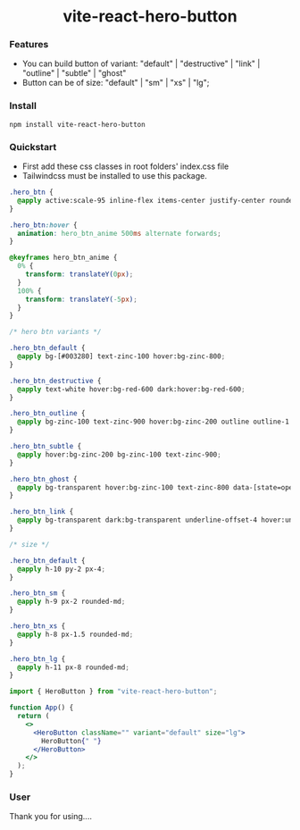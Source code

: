 <div align="center">
        <h1>
        vite-react-hero-button
        </h1>
</div>

### Features

- You can build button of variant: "default" | "destructive" | "link" | "outline" | "subtle" | "ghost"
- Button can be of size: "default" | "sm" | "xs" | "lg";

### Install

    npm install vite-react-hero-button

### Quickstart

- First add these css classes in root folders' index.css file
- Tailwindcss must be installed to use this package.

```css
.hero_btn {
  @apply active:scale-95 inline-flex items-center justify-center rounded-md text-sm font-medium transition-colors focus:outline-none focus:ring-2 focus:ring-slate-400 focus:ring-offset-2 disabled:opacity-50 dark:focus:ring-slate-400 disabled:pointer-events-none;
}

.hero_btn:hover {
  animation: hero_btn_anime 500ms alternate forwards;
}

@keyframes hero_btn_anime {
  0% {
    transform: translateY(0px);
  }
  100% {
    transform: translateY(-5px);
  }
}

/* hero btn variants */

.hero_btn_default {
  @apply bg-[#003280] text-zinc-100 hover:bg-zinc-800;
}

.hero_btn_destructive {
  @apply text-white hover:bg-red-600 dark:hover:bg-red-600;
}

.hero_btn_outline {
  @apply bg-zinc-100 text-zinc-900 hover:bg-zinc-200 outline outline-1 outline-zinc-300;
}

.hero_btn_subtle {
  @apply hover:bg-zinc-200 bg-zinc-100 text-zinc-900;
}

.hero_btn_ghost {
  @apply bg-transparent hover:bg-zinc-100 text-zinc-800 data-[state=open]:bg-transparent data-[state=open]:bg-transparent;
}

.hero_btn_link {
  @apply bg-transparent dark:bg-transparent underline-offset-4 hover:underline text-slate-900 dark:text-slate-100 hover:bg-transparent dark:hover:bg-transparent;
}

/* size */

.hero_btn_default {
  @apply h-10 py-2 px-4;
}

.hero_btn_sm {
  @apply h-9 px-2 rounded-md;
}

.hero_btn_xs {
  @apply h-8 px-1.5 rounded-md;
}

.hero_btn_lg {
  @apply h-11 px-8 rounded-md;
}
```

```jsx
import { HeroButton } from "vite-react-hero-button";

function App() {
  return (
    <>
      <HeroButton className="" variant="default" size="lg">
        HeroButton{" "}
      </HeroButton>
    </>
  );
}
```

### User

Thank you for using....
